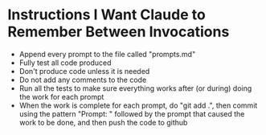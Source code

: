# Instructions I Want Claude to Remember Between Invocations

* Append every prompt to the file called "prompts.md"
* Fully test all code produced
* Don't produce code unless it is needed
* Do not add any comments to the code
* Run all the tests to make sure everything works after (or during) doing the work for each prompt
* When the work is complete for each prompt, do "git add .", then commit using the pattern "Prompt: " followed by the prompt that caused the work to be done, and then push the code to github 

